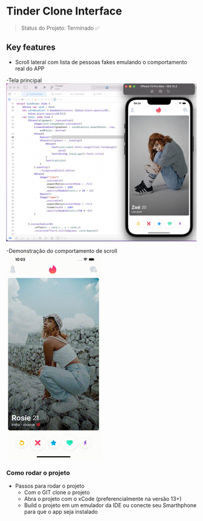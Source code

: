 # Tinder Clone Interface


> Status do Projeto: Terminado :white_check_mark:
## Key features
- Scroll lateral com lista de pessoas fakes emulando o comportamento real do APP


-Tela principal
<br/>
<img src='https://raw.githubusercontent.com/Julio1901/myProjectsImages/master/Tinder/tinderCloneScreenShot.png'>

-Demonstração do comportamento de scroll
<br/>
<img src='https://raw.githubusercontent.com/Julio1901/myProjectsImages/master/Tinder/tinder_gif.gif'>

### Como rodar o projeto
- Passos para rodar o projeto
  - Com o GIT clone o projeto
  - Abra o projeto com o xCode (preferencialmente na versão 13+)
  - Build o projeto em um emulador da IDE ou conecte seu Smarthphone para que o app seja instalado
